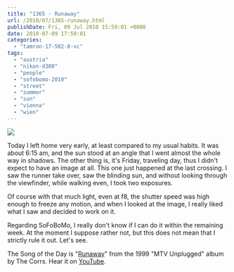 ```yaml
---
title: "1365 - Runaway"
url: /2010/07/1365-runaway.html
publishDate: Fri, 09 Jul 2010 15:59:01 +0000
date: 2010-07-09 17:59:01
categories: 
  - "tamron-17-502-8-vc"
tags: 
  - "austria"
  - "nikon-d300"
  - "people"
  - "sofobomo-2010"
  - "street"
  - "summer"
  - "sun"
  - "vienna"
  - "wien"
---
```

<a target="_blank" href="https://d25zfm9zpd7gm5.cloudfront.net/1200x1200/2010/20100709_064625_ps.jpg"><img src="https://d25zfm9zpd7gm5.cloudfront.net/0600x0600/2010/20100709_064625_ps.jpg" /></a>

Today I left home very early, at least compared to my usual habits. It was about 6:15 am, and the sun stood at an angle that I went almost the whole way in shadows. The other thing is, it's Friday, traveling day, thus I didn't expect to have an image at all. This one just happened at the last crossing. I saw the runner take over, saw the blinding sun, and without looking through the viewfinder, while walking even, I took two exposures.

Of course with that much light, even at f8, the shutter speed was high enough to freeze any motion, and when I looked at the image, I really liked what I saw and decided to work on it.

 Regarding SoFoBoMo, I really don't know if I can do it within the remaining week. At the moment I suppose rather not, but this does not mean that I strictly rule it out. Let's see.

The Song of the Day is "<a target="_blank" href="http://www.lyricsmode.com/lyrics/c/corrs/runaway.html">Runaway</a>" from the 1999 "MTV Unplugged"
album by The Corrs. Hear it on <a target="_blank" href="http://www.youtube.com/watch?v=A87Mqo_yDV4">YouTube</a>.
